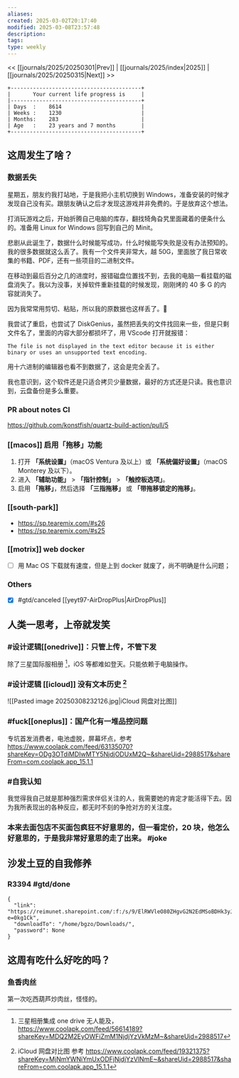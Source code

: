 ```yaml
---
aliases: 
created: 2025-03-02T20:17:40
modified: 2025-03-08T23:57:48
description: 
tags: 
type: weekly
---
```


<< [[journals/2025/20250301|Prev]] | [[journals/2025/index|2025]] | [[journals/2025/20250315|Next]] >>

```shell
+-----------------------------------------+
|       Your current life progress is     |
|-----------------------------------------+
| Days  :    8614                         |
| Weeks :    1230                         |
| Months:    283                          |
| Age   :    23 years and 7 months        |
+-----------------------------------------+
```

## 这周发生了啥？

### 数据丢失

星期五，朋友约我打站地，于是我把小主机切换到 Windows，准备安装的时候才发现自己没有买。跟朋友确认之后才发现这游戏并非免费的。于是放弃这个想法。

打消玩游戏之后，开始折腾自己电脑的库存，翻找犄角旮旯里面藏着的便条什么的。准备用 Linux for Windows 回写到自己的 Minit。

悲剧从此诞生了，数据什么时候能写成功，什么时候能写失败是没有办法预知的。我的很多数据就这么丢了。我有一个文件夹非常大，越 50G，里面放了我日常收集的书籍、PDF，还有一些项目的二进制文件。

在移动到最后百分之几的进度时，报错磁盘位置找不到，去我的电脑一看挂载的磁盘消失了。我以为没事，关掉软件重新挂载的时候发现，刚刚烤的 40 多 G 的内容就消失了。

因为我常常用剪切、粘贴，所以我的原数据也这样丢了。🤯

我尝试了重启，也尝试了 DiskGenius，虽然把丢失的文件找回来一些，但是只剩文件名了，里面的内容大部分都损坏了，用 VScode 打开就报错：

```
The file is not displayed in the text editor because it is either binary or uses an unsupported text encoding.
```

用十六进制的编辑器也看不到数据了，这会是完全丢了。

我也意识到，这个软件还是只适合拷贝少量数据，最好的方式还是只读。我也意识到，云盘备份是多么重要。

### PR about notes CI

https://github.com/konstfish/quartz-build-action/pull/5

### [[macos]] 启用「拖移」功能

1. 打开 **「系统设置」**（macOS Ventura 及以上）或 **「系统偏好设置」**（macOS Monterey 及以下）。
2. 进入 **「辅助功能」** > **「指针控制」** > **「触控板选项」**。
3. 启用 **「拖移」**，然后选择 **「三指拖移」** 或 **「带拖移锁定的拖移」**。

### [[south-park]]

- https://sp.tearemix.com/#s26
- https://sp.tearemix.com/#s25

### [[motrix]] web docker
- [ ] 用 Mac OS 下载就有速度，但是上到 docker 就废了，尚不明确是什么问题；

### Others

- [x] #gtd/canceled [[yeyt97-AirDropPlus|AirDropPlus]]

## 人类一思考，上帝就发笑

### #设计逻辑[[onedrive]]：只管上传，不管下发

除了三星国际服相册 [^samsung-photo-onedrive]，iOS 等都难如登天。只能依赖于电脑操作。

### #设计逻辑 [[icloud]] 没有文本历史 [^netdisk-vs]

![[Pasted image 20250308232126.jpg|iCloud 网盘对比图]]

### #fuck[[oneplus]]：国产化有一堆品控问题

专坑首发消费者，电池虚脱，屏幕坏点，参考 https://www.coolapk.com/feed/63135070?shareKey=ODg3OTdiMDIwMTY5NjdjODUxM2Q~&shareUid=2988517&shareFrom=com.coolapk.app_15.1.1

### #自我认知

我觉得我自己就是那种强烈需求伴侣关注的人，我需要她的肯定才能活得下去。因为我所表现出的各种反应，都无时不刻的争抢对方的关注度。

### 本来去面包店不买面包疯狂不好意思的，但一看定价，20 块，他怎么好意思的，于是我非常好意思的走了出来。 #joke

## 沙发土豆的自我修养

### R3394 #gtd/done

```
{
  "link": "https://reimunet.sharepoint.com/:f:/s/9/ElRWVleO80ZHgvG2N2EdMSoBDHk3yJ3jyWvCeQno0jdqYA?e=0kg1Ck",
  "downloadTo": "/home/bgzo/Downloads/",
  "password": None
}
```

## 这周有吃什么好吃的吗？

### 鱼香肉丝

第一次吃西葫芦炒肉丝，怪怪的。

[^samsung-photo-onedrive]: 三星相册集成 one drive 无人能及，https://www.coolapk.com/feed/56614189?shareKey=MDQ2M2EyOWFiZmM1NjdjYzVkMzM~&shareUid=2988517
[^netdisk-vs]:iCloud 网盘对比图 参考 https://www.coolapk.com/feed/19321375?shareKey=MjNmYWNiYmUxODFjNjdjYzVlNmE~&shareUid=2988517&shareFrom=com.coolapk.app_15.1.1
